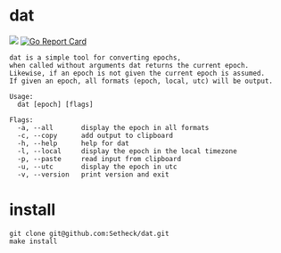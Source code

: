 # dat

![](https://github.com/setheck/dat/workflows/Go/badge.svg) [![Go Report Card](https://goreportcard.com/badge/github.com/setheck/dat)](https://goreportcard.com/report/github.com/setheck/dat)

```
dat is a simple tool for converting epochs,
when called without arguments dat returns the current epoch.
Likewise, if an epoch is not given the current epoch is assumed.
If given an epoch, all formats (epoch, local, utc) will be output.

Usage:
  dat [epoch] [flags]

Flags:
  -a, --all       display the epoch in all formats
  -c, --copy      add output to clipboard
  -h, --help      help for dat
  -l, --local     display the epoch in the local timezone
  -p, --paste     read input from clipboard
  -u, --utc       display the epoch in utc
  -v, --version   print version and exit

```

# install

```
git clone git@github.com:Setheck/dat.git
make install
```

